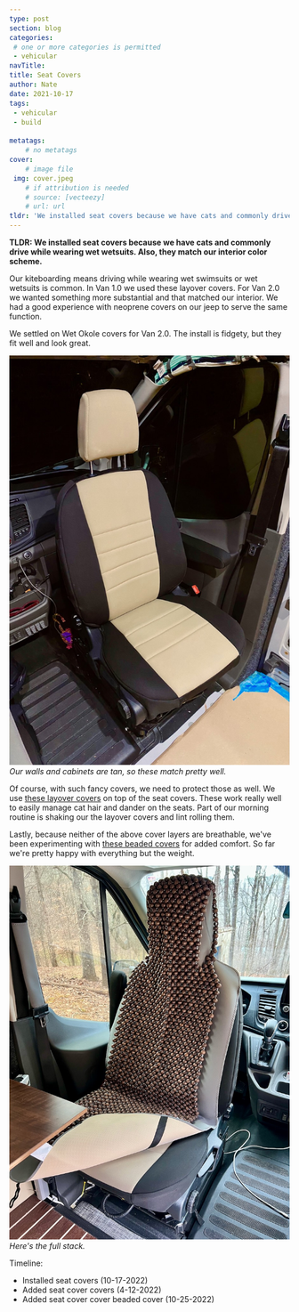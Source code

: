 ```yaml
---
type: post
section: blog
categories: 
 # one or more categories is permitted
 - vehicular
navTitle: 
title: Seat Covers
author: Nate
date: 2021-10-17
tags:
 - vehicular
 - build

metatags:
	# no metatags
cover: 
	# image file
 img: cover.jpeg
	# if attribution is needed
	# source: [vecteezy]
	# url: url
tldr: 'We installed seat covers because we have cats and commonly drive while wearing wet wetsuits.  Also, they match our interior color scheme.'
---
```

**TLDR: We installed seat covers because we have cats and commonly drive while wearing wet wetsuits.  Also, they match our interior color scheme.**

Our kiteboarding means driving while wearing wet swimsuits or wet wetsuits is common.  In Van 1.0 we used these layover covers.  For Van 2.0 we wanted something more substantial and that matched our interior.  We had a good experience with neoprene covers on our jeep to serve the same function.  

We settled on Wet Okole covers for Van 2.0.  The install is fidgety, but they fit well and look great.

![seat cover](after.jpeg)
_Our walls and cabinets are tan, so these match pretty well._


Of course, with such fancy covers, we need to protect those as well.  We use [these layover covers](https://www.amazon.com/dp/B09LTYL212/) on top of the seat covers.  These work really well to easily manage cat hair and dander on the seats.  Part of our morning routine is shaking our the layover covers and lint rolling them.

Lastly, because neither of the above cover layers are breathable, we've been experimenting with [these beaded covers](https://www.amazon.com/gp/product/B01GYF72OQ) for added comfort.  So far we're pretty happy with everything but the weight.

![beaded cover](full-stack.jpeg)
_Here's the full stack._

Timeline:

* Installed seat covers (10-17-2022)
* Added seat cover covers (4-12-2022)
* Added seat cover cover beaded cover (10-25-2022)